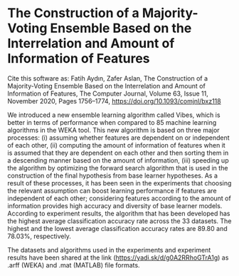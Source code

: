 # The Construction of a Majority-Voting Ensemble Based on the Interrelation and Amount of Information of Features

Cite this software as:
Fatih Aydın, Zafer Aslan, The Construction of a Majority-Voting Ensemble Based on the Interrelation and Amount of Information of Features, The Computer Journal, Volume 63, Issue 11, November 2020, Pages 1756–1774, https://doi.org/10.1093/comjnl/bxz118



We introduced a new ensemble learning algorithm called Vibes, which is better in terms of performance when compared to 85 machine learning algorithms in the WEKA tool. This new algorithm is based on three major processes: (i) assuming whether features are dependent on or independent of each other, (ii) computing the amount of information of features when it is assumed that they are dependent on each other and then sorting them in a descending manner based on the amount of information, (iii) speeding up the algorithm by optimizing the forward search algorithm that is used in the construction of the final hypothesis from base learner hypotheses. As a result of these processes, it has been seen in the experiments that choosing the relevant assumption can boost learning performance if features are independent of each other; considering features according to the amount of information provides high accuracy and diversity of base learner models. According to experiment results, the algorithm that has been developed has the highest average classification accuracy rate across the 33 datasets. The highest and the lowest average classification accuracy rates are 89.80 and 78.03%, respectively.

The datasets and algorithms used in the experiments and experiment results have been shared at the link (https://yadi.sk/d/g0A2RRhoGTrA1g) as .arff (WEKA) and .mat (MATLAB) file formats.

